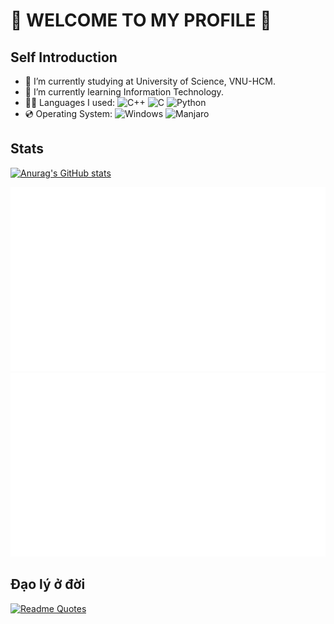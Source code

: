 # 👋 WELCOME TO MY PROFILE 👋

<!--- Introduction --->
## Self Introduction
- 🔭 I’m currently studying at University of Science, VNU-HCM.
- 🌱 I’m currently learning Information Technology.
- 👨‍💻 Languages I used:
![C++](https://img.shields.io/badge/c++-%2300599C.svg?style=for-the-badge&logo=c%2B%2B&logoColor=white)
![C](https://img.shields.io/badge/c-%2300599C.svg?style=for-the-badge&logo=c&logoColor=white)
![Python](https://img.shields.io/badge/python-3670A0?style=for-the-badge&logo=python&logoColor=ffdd54)
- 💿 Operating System: 
![Windows](https://img.shields.io/badge/Windows-0078D6?style=for-the-badge&logo=windows&logoColor=white)
![Manjaro](https://img.shields.io/badge/manjaro-35BF5C?style=for-the-badge&logo=manjaro&logoColor=white)

## Stats
<!--- Stats & Graphs --->
[![Anurag's GitHub stats](https://github-readme-stats.vercel.app/api?username=CodingWithEisbar)](https://github.com/anuraghazra/github-readme-stats)
<!--- Language & Overview --->
![LanguageStat](https://github.com/CodingWithEisbar/Overview-Stats/blob/master/generated/languages.svg)
![OverviewStat](https://github.com/CodingWithEisbar/Overview-Stats/blob/master/generated/overview.svg)

## Đạo lý ở đời
[![Readme Quotes](https://quotes-github-readme.vercel.app/api?type=horizontal&theme=dark)](https://github.com/piyushsuthar/github-readme-quotes)



